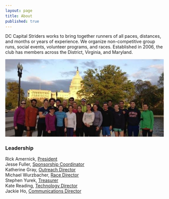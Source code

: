 ```yaml
---
layout: page
title: About
published: true
---
```


DC Capital Striders works to bring together runners of all paces, distances, and months or years of experience. We organize non-competitive group runs, social events, volunteer programs, and races. Established in 2006, the club has members across the District, Virginia, and Maryland.

![group in front of capitol](/about/capitol.jpg)

### Leadership

Rick Amernick, [President](mailto:president@dccapitalstriders.com)  
Jesse Fuller, [Sponsorship Coordinator](mailto:sponsorships@dccapitalstriders.com)  
Katherine Gray, [Outreach Director](mailto:outreach@dccapitalstriders.com)  
Michael Wurzbacher, [Race Director](mailto:racedirector@dccapitalstriders.com)  
Stephen Yurek, [Treasurer](mailto:treasurer@dccapitalstriders.com)  
Kate Reading, [Technology Director](mailto:technology@dccapitalstriders.com)  
Jackie Ho, [Communications Director](mailto:communications@dccapitalstriders.com)  

